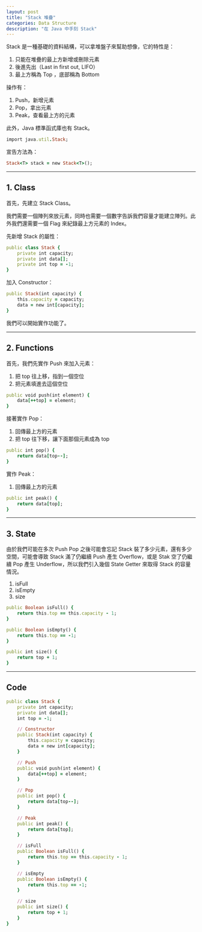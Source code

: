 ```yaml
---
layout: post
title: "Stack 堆疊"
categories: Data Structure
description: "在 Java 中手刻 Stack"
---
```


Stack 是一種基礎的資料結構，可以拿堆盤子來幫助想像，它的特性是：

1. 只能在堆疊的最上方新增或刪除元素
2. 後進先出（Last in first out, LIFO）
3. 最上方稱為 Top ，底部稱為 Bottom

操作有：

1. Push，新增元素
2. Pop，拿出元素
3. Peak，查看最上方的元素

此外，Java 標準函式庫也有 Stack。

```ruby
import java.util.Stack;
```

宣告方法為：

```ruby
Stack<T> stack = new Stack<T>();
```

---

## 1. Class

首先，先建立 Stack Class。

我們需要一個陣列來放元素，同時也需要一個數字告訴我們容量才能建立陣列。此外我們還需要一個 Flag 來紀錄最上方元素的 Index。

先新增 Stack 的屬性：

```ruby
public class Stack {
    private int capacity;
    private int data[];
    private int top = -1;
}
```

加入 Constructor：

```ruby
public Stack(int capacity) {
    this.capacity = capacity;
    data = new int[capacity];
}
```

我們可以開始實作功能了。

---

## 2. Functions

首先，我們先實作 Push 來加入元素：

1. 把 top 往上移，指到一個空位
2. 把元素填進去這個空位

```ruby
public void push(int element) {
    data[++top] = element;
}
```

接著實作 Pop：

1. 回傳最上方的元素
2. 把 top 往下移，讓下面那個元素成為 top

```ruby
public int pop() {
    return data[top--];
}
```

實作 Peak：

1. 回傳最上方的元素

```ruby
public int peak() {
    return data[top];
}
```

---

## 3. State

由於我們可能在多次 Push Pop 之後可能會忘記 Stack 裝了多少元素，還有多少空間，可能會導致 Stack 滿了仍繼續 Push 產生 Overflow，或是 Stak 空了仍繼續 Pop 產生 Underflow，所以我們引入幾個 State Getter 來取得 Stack 的容量情況。

1. isFull
2. isEmpty
3. size

```ruby
public Boolean isFull() {
    return this.top == this.capacity - 1;
}

public Boolean isEmpty() {
    return this.top == -1;
}

public int size() {
    return top + 1;
}
```

---

## Code

```ruby
public class Stack {
    private int capacity;
    private int data[];
    int top = -1;

    // Constructor
    public Stack(int capacity) {
        this.capacity = capacity;
        data = new int[capacity];
    }

    // Push
    public void push(int element) {
        data[++top] = element;
    }

    // Pop
    public int pop() {
        return data[top--];
    }

    // Peak
    public int peak() {
        return data[top];
    }

    // isFull
    public Boolean isFull() {
        return this.top == this.capacity - 1;
    }

    // isEmpty
    public Boolean isEmpty() {
        return this.top == -1;
    }

    // size
    public int size() {
        return top + 1;
    }
}
```